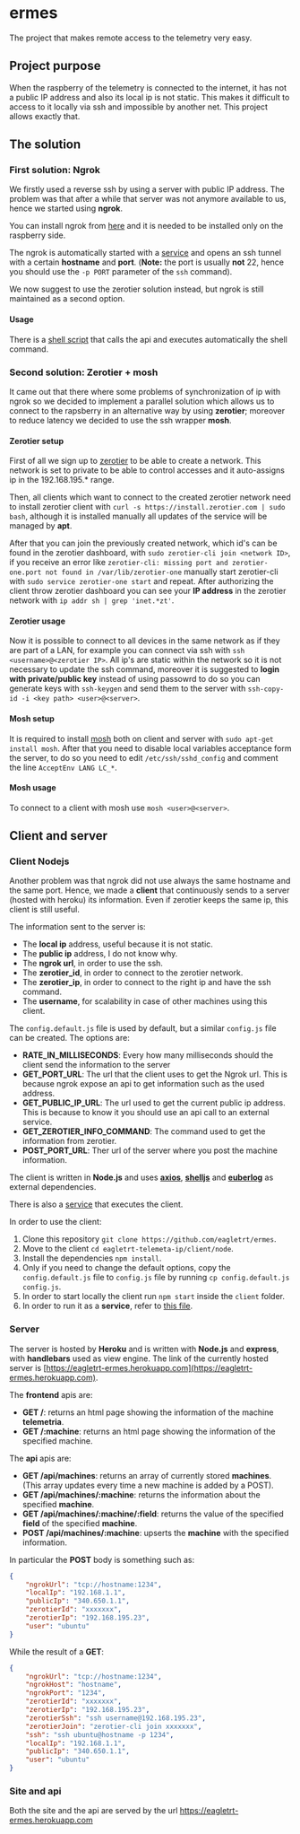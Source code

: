 # ermes

The project that makes remote access to the telemetry very easy.

## Project purpose

When the raspberry of the telemetry is connected to the internet, it has not a public IP address and also its local ip is not static. This makes it difficult to access to it locally via ssh and impossible by another net. This project allows exactly that.

## The solution

### First solution: Ngrok

We firstly used a reverse ssh by using a server with public IP address. The problem was that after a while that server was not anymore available to us, hence we started using **ngrok**. 

You can install ngrok from [here](https://ngrok.com/download) and it is needed to be installed only on the raspberry side.

The ngrok is automatically started with a [service](https://github.com/eagletrt/ermes/blob/main/shell/ngrok.service) and opens an ssh tunnel with a certain **hostname** and **port**. (**Note:** the port is usually **not** 22, hence you should use the `-p PORT` parameter of the `ssh` command).

We now suggest to use the zerotier solution instead, but ngrok is still maintained as a second option.

#### Usage

There is a [shell script](https://github.com/eagletrt/ermes/blob/main/shell/shi.sh) that calls the api and executes automatically the shell command.

### Second solution: Zerotier + mosh

It came out that there where some problems of synchronization of ip with ngrok so we decided to implement a parallel solution which allows us to connect to the rapsberry in an alternative way by using **zerotier**; moreover to reduce latency we decided to use the ssh wrapper **mosh**.

#### Zerotier setup

First of all we sign up to [zerotier](https://www.zerotier.com/) to be able to create a network. This network is set to private to be able to control accesses and it auto-assigns ip in the 192.168.195.* range.

Then, all clients which want to connect to the created zerotier network need to install zerotier client with `curl -s https://install.zerotier.com | sudo bash`, although it is installed manually all updates of the service will be managed by **apt**.

After that you can join the previously created network, which id's can be found in the zerotier dashboard, with `sudo zerotier-cli join <network ID>`, if you receive an error like `zerotier-cli: missing port and zerotier-one.port not found in /var/lib/zerotier-one` manually start zerotier-cli with `sudo service zerotier-one start` and repeat. After authorizing the client throw zerotier dashboard you can see your **IP address** in the zerotier network with `ip addr sh | grep 'inet.*zt'`.

#### Zerotier usage

Now it is possible to connect to all devices in the same network as if they are part of a LAN, for example you can connect via ssh with `ssh <username>@<zerotier IP>`. All ip's are static within the network so it is not necessary to update the ssh command, moreover it is suggested to **login with private/public key** instead of using passowrd to do so you can generate keys with `ssh-keygen` and send them to the server with `ssh-copy-id -i <key path> <user>@<server>`.

#### Mosh setup

It is required to install [mosh](https://mosh.org/#getting) both on client and server with `sudo apt-get install mosh`. After that you need to disable local variables acceptance form the server, to do so you need to edit `/etc/ssh/sshd_config` and comment the line `AcceptEnv LANG LC_*`.

#### Mosh usage

To connect to a client with mosh use `mosh <user>@<server>`.


## Client and server

### Client Nodejs

Another problem was that ngrok did not use always the same hostname and the same port. Hence, we made a **client** that continuously sends to a server (hosted with heroku) its information. Even if zerotier keeps the same ip, this client is still useful.

The information sent to the server is:
* The __local ip__ address, useful because it is not static.
* The __public ip__ address, I do not know why.
* The __ngrok url__, in order to use the ssh.
* The __zerotier_id__, in order to connect to the zerotier network.
* The __zerotier_ip__, in order to connect to the right ip and have the ssh command.
* The __username__, for scalability in case of other machines using this client.

The `config.default.js` file is used by default, but a similar `config.js` file can be created. The options are:
- __RATE_IN_MILLISECONDS__: Every how many milliseconds should the client send the information to the server
- __GET_PORT_URL__: The url that the client uses to get the Ngrok url. This is because ngrok expose an api to get information such as the used address.
- __GET_PUBLIC_IP_URL__: The url used to get the current public ip address. This is because to know it you should use an api call to an external service.
- __GET_ZEROTIER_INFO_COMMAND__: The command used to get the information from zerotier.
- __POST_PORT_URL__: Ther url of the server where you post the machine information.

The client is written in **Node.js** and uses **[axios](https://www.npmjs.com/package/axios)**, **[shelljs](https://www.npmjs.com/package/shelljs)** and **[euberlog](https://www.npmjs.com/package/euberlog)** as external dependencies.

There is also a [service](https://github.com/eagletrt/ermes/blob/main/shell/shareip.service) that executes the client.

In order to use the client:
1) Clone this repository `git clone https://github.com/eagletrt/ermes`.
2) Move to the client `cd eagletrt-telemeta-ip/client/node`.
3) Install the dependencies `npm install`.
4) Only if you need to change the default options, copy the `config.default.js` file to `config.js` file by running `cp config.default.js config.js`.
5) In order to start locally the client run `npm start` inside the `client` folder.
6) In order to run it as a **service**, refer to [this file](https://github.com/eagletrt/ermes/blob/main/shell/ipshare-node.service).

### Server

The server is hosted by **Heroku** and is written with **Node.js** and **express**, with **handlebars** used as view engine. The link of the currently hosted server is [https://eagletrt-ermes.herokuapp.com](https://eagletrt-ermes.herokuapp.com).

The **frontend** apis are:
- **GET /**: returns an html page showing the information of the machine **telemetria**.
- **GET /:machine**: returns an html page showing the information of the specified machine.

The **api** apis are:
- **GET /api/machines**: returns an array of currently stored **machines**. (This array updates every time a new machine is added by a POST).
- **GET /api/machines/:machine**: returns the information about the specified **machine**.
- **GET /api/machines/:machine/:field**: returns the value of the specified **field** of the specified **machine**.
- **POST /api/machines/:machine**: upserts the **machine** with the specified information.

In particular the **POST** body is something such as:
```json
{
    "ngrokUrl": "tcp://hostname:1234",
    "localIp": "192.168.1.1",
    "publicIp": "340.650.1.1",
    "zerotierId": "xxxxxxx",
    "zerotierIp": "192.168.195.23",
    "user": "ubuntu"
}
```

While the result of a **GET**:
```json
{
    "ngrokUrl": "tcp://hostname:1234",
    "ngrokHost": "hostname",
    "ngrokPort": "1234",
    "zerotierId": "xxxxxxx",
    "zerotierIp": "192.168.195.23",
    "zerotierSsh": "ssh username@192.168.195.23",
    "zerotierJoin": "zerotier-cli join xxxxxxx",
    "ssh": "ssh ubuntu@hostname -p 1234", 
    "localIp": "192.168.1.1",
    "publicIp": "340.650.1.1",
    "user": "ubuntu"
}
```

### Site and api

Both the site and the api are served by the url https://eagletrt-ermes.herokuapp.com
